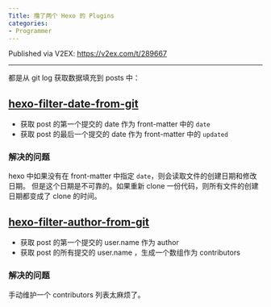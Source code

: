 ```yaml
---
Title: 撸了两个 Hexo 的 Plugins
categories:
- Programmer
---
```


Published via V2EX: https://v2ex.com/t/289667

---

都是从 git log 获取数据填充到 posts 中：

## [hexo-filter-date-from-git]( https://github.com/xcatliu/hexo-filter-date-from-git)

- 获取 post 的第一个提交的 date 作为 front-matter 中的 `date`
- 获取 post 的最后一个提交的 date 作为 front-matter 中的 `updated`

### 解决的问题

hexo 中如果没有在 front-matter 中指定 `date`，则会读取文件的创建日期和修改日期。
但是这个日期是不可靠的。如果重新 clone 一份代码，则所有文件的创建日期都变成了 clone 的时间。

## [hexo-filter-author-from-git]( https://github.com/xcatliu/hexo-filter-author-from-git)

- 获取 post 的第一个提交的 user.name 作为 author
- 获取 post 的所有提交的 user.name ，生成一个数组作为 contributors

### 解决的问题

手动维护一个 contributors 列表太麻烦了。
